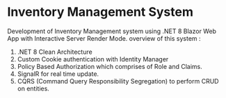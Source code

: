 # Inventory Management System
Development of Inventory Management system using .NET 8 Blazor Web App with Interactive Server Render Mode.
 overview of this system :
  1. .NET 8 Clean Architecture
  1. Custom Cookie authentication with Identity Manager
  2. Policy Based Authorization which comprises of Role and Claims.
  3. SignalR for real time update. 
  4. CQRS (Command Query Responsibility Segregation) to perform CRUD on entities.

